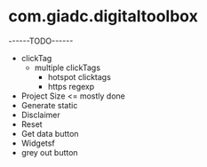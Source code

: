 # com.giadc.digitaltoolbox

------TODO------
+ clickTag
  - multiple clickTags
    + hotspot clicktags
    + https regexp
+ Project Size <= mostly done
+ Generate static
+ Disclaimer
+ Reset
+ Get data button
+ Widgetsf
+ grey out button

